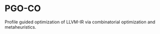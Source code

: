 # PGO-CO

Profile guided optimization of LLVM-IR via combinatorial optimization and metaheuristics.
